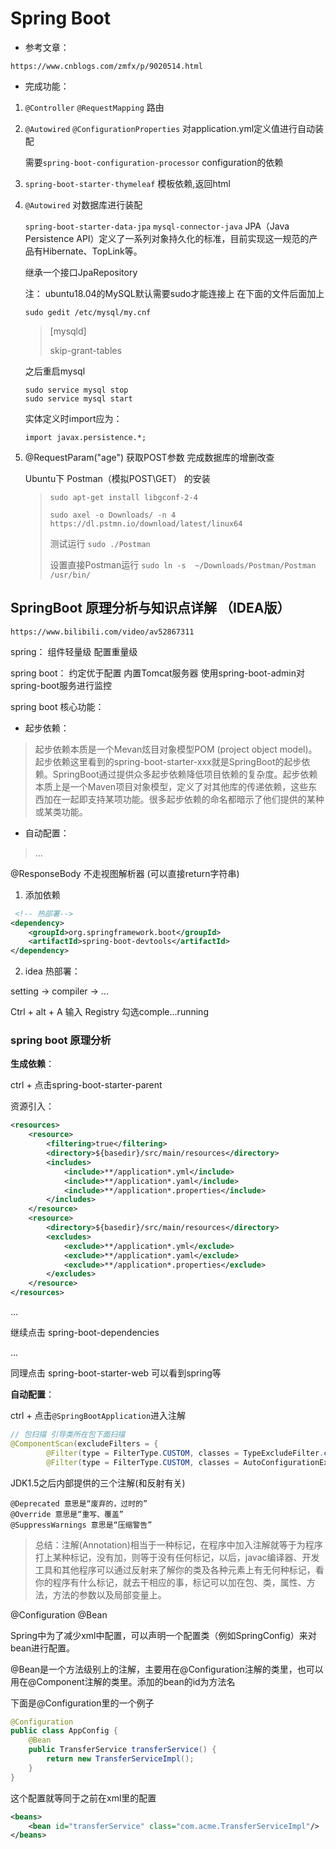 # Spring Boot

* 参考文章：

`https://www.cnblogs.com/zmfx/p/9020514.html`

* 完成功能：

1. `@Controller` `@RequestMapping` 路由

2. `@Autowired` `@ConfigurationProperties` 对application.yml定义值进行自动装配
   
   需要`spring-boot-configuration-processor` configuration的依赖
    
3. `spring-boot-starter-thymeleaf` 模板依赖,返回html

4. `@Autowired` 对数据库进行装配

    `spring-boot-starter-data-jpa` `mysql-connector-java` JPA（Java Persistence API）定义了一系列对象持久化的标准，目前实现这一规范的产品有Hibernate、TopLink等。
    
    继承一个接口JpaRepository
    
    注： ubuntu18.04的MySQL默认需要sudo才能连接上
    在下面的文件后面加上
    
    ```shell
    sudo gedit /etc/mysql/my.cnf
    ```
    
    >    [mysqld]
    >
    >    skip-grant-tables
    
    之后重启mysql
    
    ```shell
    sudo service mysql stop
    sudo service mysql start
    ```
    
    实体定义时import应为：
    
    `import javax.persistence.*;`

5. @RequestParam("age") 获取POST参数
   完成数据库的增删改查
   
   Ubuntu下 Postman（模拟POST\GET） 的安装
   
   > `sudo apt-get install libgconf-2-4`
   > 
   > `sudo axel -o Downloads/ -n 4 https://dl.pstmn.io/download/latest/linux64`
   > 
   > 测试运行
   > `sudo ./Postman `
   > 
   > 设置直接Postman运行
   > `sudo ln -s  ~/Downloads/Postman/Postman   /usr/bin/`
   


## SpringBoot 原理分析与知识点详解 （IDEA版）

`https://www.bilibili.com/video/av52867311`

spring：
    组件轻量级 配置重量级

spring boot：
    约定优于配置 
    内置Tomcat服务器 
    使用spring-boot-admin对spring-boot服务进行监控

spring boot 核心功能：

* 起步依赖：

> 起步依赖本质是一个Mevan炫目对象模型POM (project object model)。起步依赖这里看到的spring-boot-starter-xxx就是SpringBoot的起步依赖。SpringBoot通过提供众多起步依赖降低项目依赖的复杂度。起步依赖本质上是一个Maven项目对象模型，定义了对其他库的传递依赖，这些东西加在一起即支持某项功能。很多起步依赖的命名都暗示了他们提供的某种或某类功能。

* 自动配置：

> ...
    
@ResponseBody 不走视图解析器 (可以直接return字符串) 

1. 添加依赖

```xml
 <!-- 热部署-->
<dependency>
    <groupId>org.springframework.boot</groupId>
    <artifactId>spring-boot-devtools</artifactId>
</dependency>
```

2. idea 热部署：

setting -> compiler -> ...

Ctrl + alt + A 输入 Registry 勾选comple...running

### spring boot 原理分析

**生成依赖**：

ctrl + 点击<artifactId>spring-boot-starter-parent</artifactId>

资源引入：

```xml
<resources>
    <resource>
        <filtering>true</filtering>
        <directory>${basedir}/src/main/resources</directory>
        <includes>
            <include>**/application*.yml</include>
            <include>**/application*.yaml</include>
            <include>**/application*.properties</include>
        </includes>
    </resource>
    <resource>
        <directory>${basedir}/src/main/resources</directory>
        <excludes>
            <exclude>**/application*.yml</exclude>
            <exclude>**/application*.yaml</exclude>
            <exclude>**/application*.properties</exclude>
        </excludes>
    </resource>
</resources>
```
...

继续点击 spring-boot-dependencies

...

同理点击 spring-boot-starter-web 可以看到spring等

**自动配置**：

ctrl + 点击`@SpringBootApplication`进入注解
```java
// 包扫描 引导类所在包下面扫描
@ComponentScan(excludeFilters = {
		@Filter(type = FilterType.CUSTOM, classes = TypeExcludeFilter.class),
		@Filter(type = FilterType.CUSTOM, classes = AutoConfigurationExcludeFilter.class) })
```

JDK1.5之后内部提供的三个注解(和反射有关)
```
@Deprecated 意思是“废弃的，过时的”
@Override 意思是“重写、覆盖”
@SuppressWarnings 意思是“压缩警告”
```

> 总结：注解(Annotation)相当于一种标记，在程序中加入注解就等于为程序打上某种标记，没有加，则等于没有任何标记，以后，javac编译器、开发工具和其他程序可以通过反射来了解你的类及各种元素上有无何种标记，看你的程序有什么标记，就去干相应的事，标记可以加在包、类，属性、方法，方法的参数以及局部变量上。


@Configuration     @Bean

Spring中为了减少xml中配置，可以声明一个配置类（例如SpringConfig）来对bean进行配置。

@Bean是一个方法级别上的注解，主要用在@Configuration注解的类里，也可以用在@Component注解的类里。添加的bean的id为方法名

下面是@Configuration里的一个例子

```java
@Configuration
public class AppConfig {
    @Bean
    public TransferService transferService() {
        return new TransferServiceImpl();
    }
}
```

这个配置就等同于之前在xml里的配置

```xml
<beans>
    <bean id="transferService" class="com.acme.TransferServiceImpl"/>
</beans>
```
